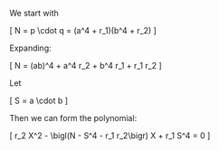 We start with  

\[
N = p \cdot q = (a^4 + r_1)(b^4 + r_2)
\]

Expanding:

\[
N = (ab)^4 + a^4 r_2 + b^4 r_1 + r_1 r_2
\]

Let  

\[
S = a \cdot b
\]

Then we can form the polynomial:

\[
r_2 X^2 - \bigl(N - S^4 - r_1 r_2\bigr) X + r_1 S^4 = 0
\]

